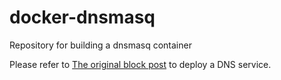 # docker-dnsmasq
Repository for building a dnsmasq container

Please refer to [The original block post](http://blog.programster.org/deploy-your-own-dns-server) to deploy a DNS service.
